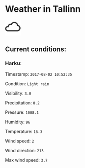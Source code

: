 # Weather in Tallinn 

<img src= 'images/cloud.png' width= '50' /> 

## Current conditions: 

### Harku: 

Timestamp: ``` 2017-08-02 10:52:35 ``` 

Condition: ``` Light rain ``` 

Visibility: ``` 3.0 ``` 

Precipitation: ``` 0.2 ``` 

Pressure: ``` 1008.1 ``` 

Humidity: ``` 96 ``` 

Temperature: ``` 16.3 ``` 

Wind speed: ``` 2 ``` 

Wind direction: ``` 213 ``` 

Max wind speed: ``` 3.7 ``` 

